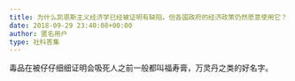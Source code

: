 ```yaml
---
title: 为什么凯恩斯主义经济学已经被证明有缺陷，但各国政府的经济政策仍然愿意使用它？
date: 2018-09-29 23:40:08+00:00
author: 匿名用户
type: 社科答集
---
```

毒品在被仔仔细细证明会吸死人之前一般都叫福寿膏，万灵丹之类的好名字。


